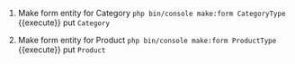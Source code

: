 1. Make form entity for Category
`php bin/console make:form CategoryType` {{execute}}
put
`Category`

2. Make form entity for Product
`php bin/console make:form ProductType` {{execute}} 
put
`Product`